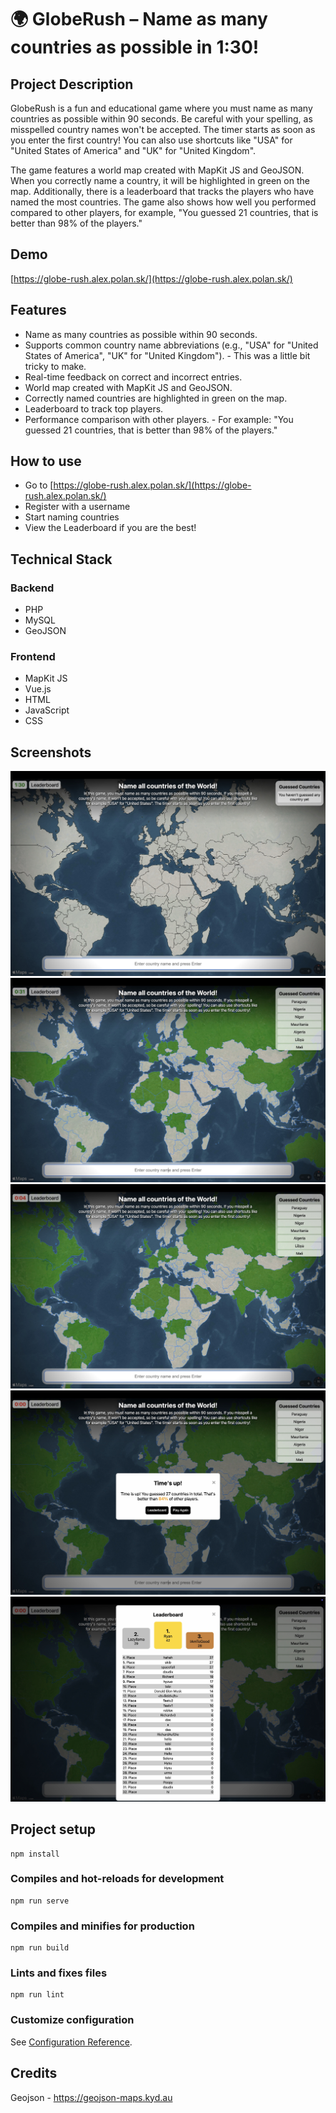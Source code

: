 # 🌍 GlobeRush – Name as many countries as possible in 1:30!

## Project Description
GlobeRush is a fun and educational game where you must name as many countries as possible within 90 seconds. Be careful with your spelling, as misspelled country names won't be accepted. The timer starts as soon as you enter the first country! You can also use shortcuts like "USA" for "United States of America" and "UK" for "United Kingdom".

The game features a world map created with MapKit JS and GeoJSON. When you correctly name a country, it will be highlighted in green on the map. Additionally, there is a leaderboard that tracks the players who have named the most countries. The game also shows how well you performed compared to other players, for example, "You guessed 21 countries, that is better than 98% of the players."

## Demo
[https://globe-rush.alex.polan.sk/](https://globe-rush.alex.polan.sk/)

## Features
- Name as many countries as possible within 90 seconds.
- Supports common country name abbreviations (e.g., "USA" for "United States of America", "UK" for "United Kingdom"). - This was a little bit tricky to make.
- Real-time feedback on correct and incorrect entries.
- World map created with MapKit JS and GeoJSON.
- Correctly named countries are highlighted in green on the map.
- Leaderboard to track top players.
- Performance comparison with other players. - For example: "You guessed 21 countries, that is better than 98% of the players."

## How to use
- Go to [https://globe-rush.alex.polan.sk/](https://globe-rush.alex.polan.sk/)
- Register with a username
- Start naming countries
- View the Leaderboard if you are the best!

## Technical Stack

### Backend
- PHP
- MySQL
- GeoJSON

### Frontend
- MapKit JS
- Vue.js
- HTML
- JavaScript
- CSS

## Screenshots
![Game Play - 1](screenshots/1.jpg)
![Game Play - 2](screenshots/2.jpeg)
![Game Play - 3](screenshots/3.jpeg)
![Time's up!](screenshots/4.jpeg)
![Leaderboard](screenshots/5.jpeg)

## Project setup
```
npm install
```

### Compiles and hot-reloads for development
```
npm run serve
```

### Compiles and minifies for production
```
npm run build
```

### Lints and fixes files
```
npm run lint
```

### Customize configuration
See [Configuration Reference](https://cli.vuejs.org/config/).

## Credits
Geojson - https://geojson-maps.kyd.au
